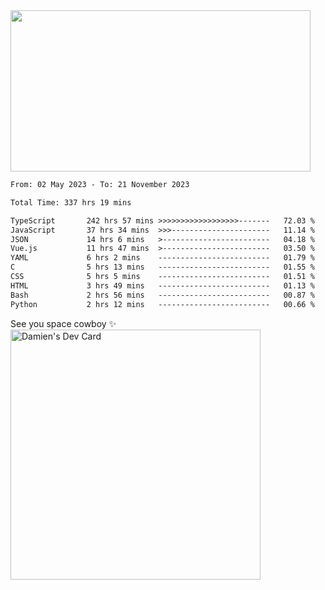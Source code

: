 <img src="https://media.giphy.com/media/11KzOet1ElBDz2/giphy.gif" width="480" height="258" /> 

 <!--START_SECTION:waka-->

```txt
From: 02 May 2023 - To: 21 November 2023

Total Time: 337 hrs 19 mins

TypeScript       242 hrs 57 mins >>>>>>>>>>>>>>>>>>-------   72.03 %
JavaScript       37 hrs 34 mins  >>>----------------------   11.14 %
JSON             14 hrs 6 mins   >------------------------   04.18 %
Vue.js           11 hrs 47 mins  >------------------------   03.50 %
YAML             6 hrs 2 mins    -------------------------   01.79 %
C                5 hrs 13 mins   -------------------------   01.55 %
CSS              5 hrs 5 mins    -------------------------   01.51 %
HTML             3 hrs 49 mins   -------------------------   01.13 %
Bash             2 hrs 56 mins   -------------------------   00.87 %
Python           2 hrs 12 mins   -------------------------   00.66 %
```

<!--END_SECTION:waka-->
 
 
 <!--
 <p align="center">
           <img src="https://wakatime.com/share/@b21fb822-1b1e-4a56-b3ac-d647f03795fd/3d8fc332-54a6-4d29-9469-965955d6e018.svg"/>
 </p>
 <p align="center">
  <img src="https://wakatime.com/share/@b21fb822-1b1e-4a56-b3ac-d647f03795fd/5d7b153c-4137-40c1-8270-25e516f9619c.svg"/>
 </p>
 -->
See you space cowboy ✨ 
<a href="https://app.daily.dev/damienCrackito"><img src="https://api.daily.dev/devcards/bdfb4da438e94198b16fb9008a873e8e.png?r=ac3" width="400" alt="Damien's Dev Card"/></a>


 
